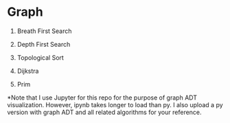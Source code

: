 # Graph

1. Breath First Search

2. Depth First Search

3. Topological Sort

4. Dijkstra

5. Prim

*Note that I use Jupyter for this repo for the purpose of graph ADT visualization. However, ipynb takes longer to load than py. I also upload a py version with graph ADT and all related algorithms for your reference.
